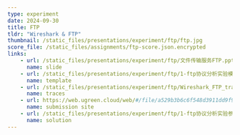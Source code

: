 ```yaml
---
type: experiment
date: 2024-09-30
title: FTP
tldr: "Wireshark & FTP"
thumbnail: /static_files/presentations/experiment/ftp/ftp.jpg
score_file: /static_files/assignments/ftp-score.json.encrypted
links: 
    - url: /static_files/presentations/experiment/ftp/文件传输服务FTP.ppt
      name: slide
    - url: /static_files/presentations/experiment/ftp/1-ftp协议分析实验模板.doc
      name: template
    - url: /static_files/presentations/experiment/ftp/Wireshark_FTP_trace.zip
      name: traces
    - url: https://web.ugreen.cloud/web/#/file/a529b3b6c6f548d3911dd9f92c78eae0
      name: submission site
    - url: /static_files/presentations/experiment/ftp/1-ftp协议分析实验参考答案.pdf
      name: solution
---
```


